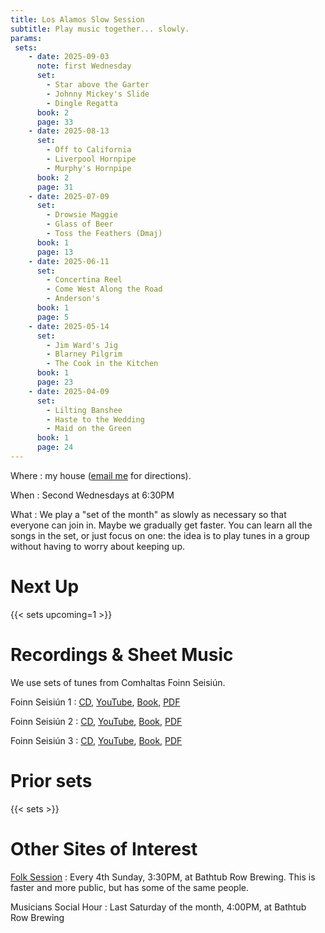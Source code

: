 ```yaml
---
title: Los Alamos Slow Session
subtitle: Play music together... slowly.
params: 
 sets:
    - date: 2025-09-03
      note: first Wednesday
      set:
        - Star above the Garter
        - Johnny Mickey's Slide
        - Dingle Regatta
      book: 2
      page: 33
    - date: 2025-08-13
      set:
        - Off to California
        - Liverpool Hornpipe
        - Murphy's Hornpipe
      book: 2
      page: 31
    - date: 2025-07-09
      set:
        - Drowsie Maggie
        - Glass of Beer
        - Toss the Feathers (Dmaj)
      book: 1
      page: 13
    - date: 2025-06-11
      set:
        - Concertina Reel
        - Come West Along the Road
        - Anderson's
      book: 1
      page: 5
    - date: 2025-05-14
      set:
        - Jim Ward's Jig
        - Blarney Pilgrim
        - The Cook in the Kitchen
      book: 1
      page: 23
    - date: 2025-04-09
      set:
        - Lilting Banshee
        - Haste to the Wedding
        - Maid on the Green
      book: 1
      page: 24
---
```


Where
: my house ([email me](mailto:neale@woozle.org) for directions).

When
: Second Wednesdays at 6:30PM

What
: We play a "set of the month"
  as slowly as necessary so that everyone can join in.
  Maybe we gradually get faster.
  You can learn all the songs in the set, or just focus on one:
  the idea is to play tunes in a group
  without having to worry about keeping up.

Next Up
=======

{{< sets upcoming=1 >}}




Recordings & Sheet Music
===============

We use sets of tunes from Comhaltas Foinn Seisiún. 

Foinn Seisiún 1
:  [CD](https://comhaltas.ie/product/foinn-seisiun-cd-1/),
  [YouTube](https://music.youtube.com/playlist?list=OLAK5uy_l0Bffsoz3MCM4YJvyNzMEb-idyovS-j2Y),
  [Book](https://comhaltas.ie/product/foinn-seisiun-book-1/),
  [PDF](Foinn-Seisiún-Book1.pdf)

Foinn Seisiún 2
:  [CD](https://comhaltas.ie/product/foinn-seisiun-cd-2/),
  [YouTube](https://music.youtube.com/playlist?list=OLAK5uy_ntNf-YpM11W_9XJDdISjyoZwDHjLUxkHU),
  [Book](https://comhaltas.ie/product/foinn-seisiun-book-2/),
  [PDF](Foinn-Seisiún-Book2.pdf)

Foinn Seisiún 3
:  [CD](https://comhaltas.ie/product/foinn-seisiun-cd-3/),
  [YouTube](https://music.youtube.com/playlist?list=OLAK5uy_knvXW8L5Cz1kDS6foz-WSWosPeP0YBPfY),
  [Book](https://comhaltas.ie/product/foinn-seisiun-book-3/),
  [PDF](Foinn-Seisiún-Book3.pdf)

</details>


Prior sets
=======
{{< sets >}}



Other Sites of Interest
===================

[Folk Session](https://lanmfolksession.neocities.org/)
: Every 4th Sunday, 3:30PM, at Bathtub Row Brewing.
  This is faster and more public, but has some of the same people.

Musicians Social Hour 
: Last Saturday of the month, 4:00PM, at Bathtub Row Brewing
